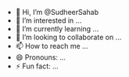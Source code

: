 - 👋 Hi, I’m @SudheerSahab
- 👀 I’m interested in ...
- 🌱 I’m currently learning ...
- 💞️ I’m looking to collaborate on ...
- 📫 How to reach me ...
- 😄 Pronouns: ...
- ⚡ Fun fact: ...

<!---
SudheerSahab/SudheerSahab is a ✨ special ✨ repository because its `MOTO.md` (this file) appears on your GitHub profile.
You can click the Preview link to take a look at your changes.
--->

